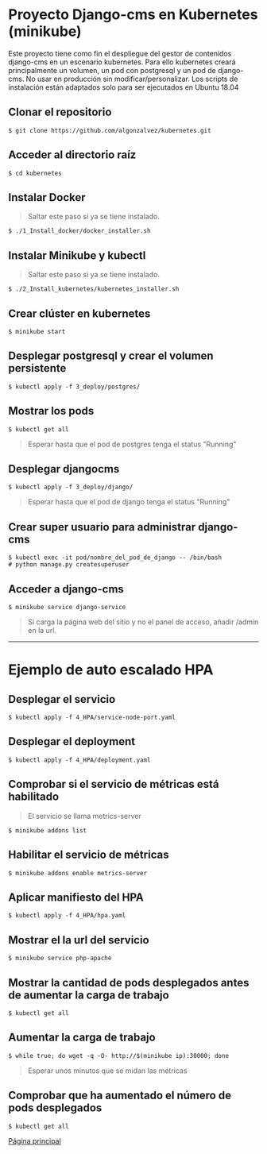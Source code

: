 # Proyecto Django-cms en Kubernetes (minikube)
Este proyecto tiene como fin el despliegue del gestor de contenidos django-cms en un escenario kubernetes. Para ello kubernetes creará principalmente un volumen, un pod con postgresql y un pod de django-cms.
No usar en producción sin modificar/personalizar.
Los scripts de instalación están adaptados solo para ser ejecutados en Ubuntu 18.04

## Clonar el repositorio

```
$ git clone https://github.com/algonzalvez/kubernetes.git
```

## Acceder al directorio raíz

```
$ cd kubernetes
```


## Instalar Docker
> Saltar este paso si ya se tiene instalado.

```
$ ./1_Install_docker/docker_installer.sh 
```

## Instalar Minikube y kubectl
> Saltar este paso si ya se tiene instalado.

```
$ ./2_Install_kubernetes/kubernetes_installer.sh
```

## Crear clúster en kubernetes

```
$ minikube start
```

## Desplegar postgresql y crear el volumen persistente

```
$ kubectl apply -f 3_deploy/postgres/
```

## Mostrar los pods

```
$ kubectl get all
```
> Esperar hasta que el pod de postgres tenga el status "Running"

## Desplegar djangocms

```
$ kubectl apply -f 3_deploy/django/
```
> Esperar hasta que el pod de django tenga el status "Running"

## Crear super usuario para administrar django-cms

```
$ kubectl exec -it pod/nombre_del_pod_de_django -- /bin/bash
# python manage.py createsuperuser
```

## Acceder a django-cms

```
$ minikube service django-service
```

> Si carga la página web del sitio y no el panel de acceso, añadir /admin en la url.

***

# Ejemplo de auto escalado HPA

## Desplegar el servicio

```
$ kubectl apply -f 4_HPA/service-node-port.yaml
```

## Desplegar el deployment

```
$ kubectl apply -f 4_HPA/deployment.yaml
```


## Comprobar si el servicio de métricas está habilitado

> El servicio se llama metrics-server

```
$ minikube addons list
```

## Habilitar el servicio de métricas

```
$ minikube addons enable metrics-server
```

## Aplicar manifiesto del HPA

```
$ kubectl apply -f 4_HPA/hpa.yaml
```

## Mostrar el la url del servicio

```
$ minikube service php-apache
```

## Mostrar la cantidad de pods desplegados antes de aumentar la carga de trabajo

```
$ kubectl get all
```

## Aumentar la carga de trabajo

```
$ while true; do wget -q -O- http://$(minikube ip):30000; done
```
> Esperar unos minutos que se midan las métricas

## Comprobar que ha aumentado el número de pods desplegados

```
$ kubectl get all
```

[Página principal](https://algonzalvez.github.io/)
